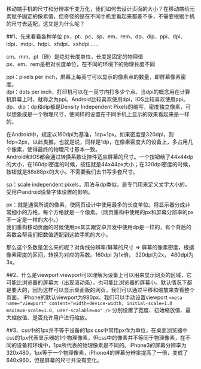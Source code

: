 移动端手机的尺寸和分辨率千变万化，我们如何去设计页面的大小？在移动端给元素赋予固定的像素值，但奇怪的是在不同手机里看起来都差不多，不需要根据手机的尺寸去适配，这又是为什么呢？

##1、先来看看各种单位
px、pt、pc、sp、em、rem、dp、dip、ppi、dpi、ldpi、mdpi、hdpi、xhdpi、xxhdpi……

cm、mm、pt（磅）是绝对长度单位，长度是固定的物理值  
px、em、rem是相对长度单位，在不同的环境下的物理长度不同

ppi：pixels per inch，屏幕上每英寸可以显示的像素点的数量，即屏幕像素密度。  
dpi：dots per inch，打印机可以在一英寸内打多少个点。当dpi的概念用在计算机屏幕上时，就称之为ppi。Android比较喜欢使用dpi，IOS比较喜欢使用ppi。
dp、dip：dp和dip都是Density Independent Pixels的缩写，密度独立像素，可以想象成是一个物理尺寸，使同样的设置在不同手机上显示的效果看起来是一样的。

在Android中，规定以160dpi为基准，1dp=1px。如果密度是320dpi，则1dp=2px，以此类推。也就是说，同样是1dp，在像素密度大的设备上，多占用几个像素，使得最终的物理尺寸基本一致。  
Android和IOS都会通过转换系数让控件适应屏幕的尺寸。一个按钮给了44x44dp的大小，在160dpi密度的时候，按钮就是44x44px大小；在320dpi密度的时候，按钮就是88x88px的大小。不需要我们去书写多套尺寸。

sp：scale independent pixels，用法与dp类似，是专门用来定义文字大小的，受用户android设备字体设置的影响。

px：就是通常所说的像素，使网页设计中使用最多的长度单位。将显示器分成非常细小的方格，每个方格就是一个像素。（网页重构中使用的px和屏幕分辨率的px不一定是一样的大小。）  
我们重构移动页面的时候使用px其实跟安卓开发中使用dp是一样的，有个背后的系数会帮我们把数值适配到这款手机的大小。

那么这个系数是怎么来的呢？对角线分辨率/屏幕的尺寸 => 屏幕的像素密度，根据像素密度的区间，转换为对应的系数。160dpi 为1x倍， 320dpi为2x， 480dpi为3x。


##2、什么是viewport
viewport可以理解为设备上可以用来显示网页的区域，它可能比浏览器的屏幕大（出现滚动条），也可能比浏览器的屏幕小。默认情况下都是要大的，因为这样可以显示桌面版的网页，我们可以通过平移和缩放来查看整个页面。
iPhone的默认viewport为980px。我们可以手动设置viewport
`<meta name="viewport" content="width=device-width, initial-scale=1.0 maximum-scale=1.0, user-scalable=no" />`
分别设置了宽度、初始缩放值、最大缩放值、是否允许用户进行缩放。

##3、css中的1px并不等于设备的1px
css中常用px作为单位，在桌面浏览器中css的1px代表显示器的1个物理像素，但css中的像素并不等同于物理像素，在不同的设备和环境中，1px所代表的物理像素是不同的。iPhone3的屏幕分辨率为320x480，1px等于一个物理像素，iPhone4的屏幕分辨率提高了一倍，变成了640x960，但是屏幕的尺寸并没有变化。